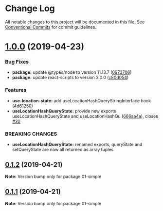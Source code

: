 # Change Log

All notable changes to this project will be documented in this file.
See [Conventional Commits](https://conventionalcommits.org) for commit guidelines.

# [1.0.0](https://github.com/xiel/use-location-state/compare/v0.1.2...v1.0.0) (2019-04-23)


### Bug Fixes

* **package:** update @types/node to version 11.13.7 ([0973706](https://github.com/xiel/use-location-state/commit/0973706))
* **package:** update react-scripts to version 3.0.0 ([c80d054](https://github.com/xiel/use-location-state/commit/c80d054))


### Features

* **use-location-state:** add useLocationHashQueryStringInterface hook ([4d61250](https://github.com/xiel/use-location-state/commit/4d61250))
* **useLocationHashQueryState:** provide new exports useLocationHashQueryState and useLocationHashQu ([666aa4a](https://github.com/xiel/use-location-state/commit/666aa4a)), closes [#20](https://github.com/xiel/use-location-state/issues/20)


### BREAKING CHANGES

* **useLocationHashQueryState:** renamed exports, queryState and setQueryState are now all returned as array tuples





## [0.1.2](https://github.com/xiel/use-location-state/compare/v0.1.1...v0.1.2) (2019-04-21)

**Note:** Version bump only for package 01-simple





## [0.1.1](https://github.com/xiel/use-location-state/compare/v0.0.1-alpha.2...v0.1.1) (2019-04-21)

**Note:** Version bump only for package 01-simple
